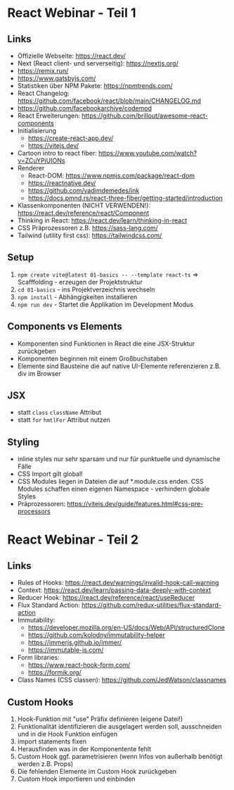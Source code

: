# React Webinar - Teil 1

## Links
- Offizielle Webseite: https://react.dev/
- Next (React client- und serverseitig): https://nextjs.org/
- https://remix.run/
- https://www.gatsbyjs.com/
- Statistiken über NPM Pakete: https://npmtrends.com/
- React Changelog: https://github.com/facebook/react/blob/main/CHANGELOG.md
- https://github.com/facebookarchive/codemod
- React Erweiterungen: https://github.com/brillout/awesome-react-components
- Initialisierung
  - https://create-react-app.dev/
  - https://vitejs.dev/
- Cartoon intro to react fiber: https://www.youtube.com/watch?v=ZCuYPiUIONs
- Renderer
  - React-DOM: https://www.npmjs.com/package/react-dom
  - https://reactnative.dev/
  - https://github.com/vadimdemedes/ink
  - https://docs.pmnd.rs/react-three-fiber/getting-started/introduction
- Klassenkomponenten (NICHT VERWENDEN!): https://react.dev/reference/react/Component
- Thinking in React: https://react.dev/learn/thinking-in-react
- CSS Präprozessoren z.B. https://sass-lang.com/
- Tailwind (utility first css): https://tailwindcss.com/

## Setup
1. `npm create vite@latest 01-basics -- --template react-ts` => Scafffolding - erzeugen der Projektstruktur
2. `cd 01-basics` - ins Projektverzeichnis wechseln
3. `npm install` - Abhängigkeiten installieren
4. `npm run dev` - Startet die Applikation im Development Modus

## Components vs Elements
- Komponenten sind Funktionen in React die eine JSX-Struktur zurückgeben
- Komponenten beginnen mit einem Großbuchstaben
- Elemente sind Bausteine die auf native UI-Elemente referenzieren z.B. div im Browser

## JSX
- statt `class` `className` Attribut
- statt `for` `hmtlFor` Attribut nutzen

## Styling
- inline styles nur sehr sparsam und nur für punktuelle und dynamische Fälle
- CSS Import gilt global!
- CSS Modules liegen in Dateien die auf *.module.css enden. CSS Modules schaffen einen eigenen Namespace - verhindern globale Styles
- Präprozessoren: https://vitejs.dev/guide/features.html#css-pre-processors

# React Webinar - Teil 2

## Links
- Rules of Hooks: https://react.dev/warnings/invalid-hook-call-warning
- Context: https://react.dev/learn/passing-data-deeply-with-context
- Reducer Hook: https://react.dev/reference/react/useReducer
- Flux Standard Action: https://github.com/redux-utilities/flux-standard-action
- Immutability: 
  - https://developer.mozilla.org/en-US/docs/Web/API/structuredClone
  - https://github.com/kolodny/immutability-helper
  - https://immerjs.github.io/immer/
  - https://immutable-js.com/
- Form libraries:
  - https://www.react-hook-form.com/
  - https://formik.org/
- Class Names (CSS classen): https://github.com/JedWatson/classnames

## Custom Hooks
1. Hook-Funktion mit "use" Präfix definieren (eigene Datei!)
2. Funktionalität identifizieren die ausgelagert werden soll, ausschneiden und in die Hook Funktion einfügen
3. import statements fixen
4. Herausfinden was in der Komponentente fehlt
5. Custom Hook ggf. parametrisieren (wenn Infos von außerhalb benötigt werden z.B. Props)
6. Die fehlenden Elemente im Custom Hook zurückgeben
7. Custom Hook importieren und einbinden